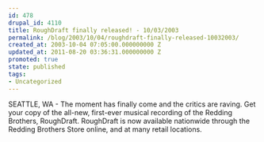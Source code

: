 ```yaml
---
id: 478
drupal_id: 4110
title: RoughDraft finally released! - 10/03/2003
permalink: /blog/2003/10/04/roughdraft-finally-released-10032003/
created_at: 2003-10-04 07:05:00.000000000 Z
updated_at: 2011-08-20 03:36:31.000000000 Z
promoted: true
state: published
tags:
- Uncategorized
---
```

SEATTLE, WA - The moment has finally come and the critics are raving. Get your copy of the all-new, first-ever musical recording of the Redding Brothers, RoughDraft. RoughDraft is now available nationwide through the Redding Brothers Store online, and at many retail locations.

